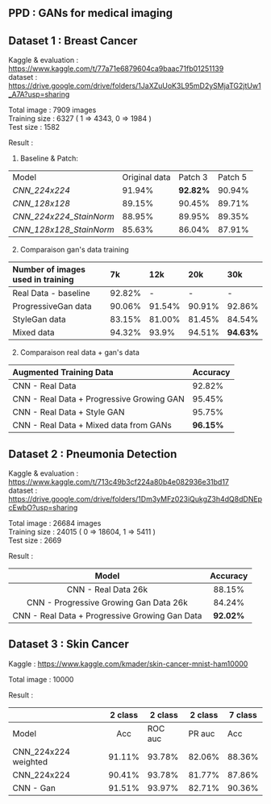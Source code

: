 ## PPD : GANs for medical imaging

## Dataset 1 : Breast Cancer 
Kaggle & evaluation : https://www.kaggle.com/t/77a71e6879604ca9baac71fb01251139  
dataset : https://drive.google.com/drive/folders/1JaXZuUoK3L95mD2ySMjaTG2jtUw1_A7A?usp=sharing

Total image : 7909 images  
Training size : 6327 ( 1 => 4343, 0 => 1984 )    
Test size : 1582

Result :  

1. Baseline & Patch:  

|                           |               |            |         |
| :------------------------ | :------------ | :--------- | :------ |
| Model                    | Original data | Patch 3    | Patch 5 |
| *CNN\_224x224*            | 91.94%        | **92.82%** | 90.94%  |
| *CNN\_128x128*            | 89.15%        | 90.45%     | 89.71%  |
| *CNN\_224x224\_StainNorm* | 88.95%        | 89.95%     | 89.35%  |
| *CNN\_128x128\_StainNorm* | 85.63%        | 86.04%     | 87.91%  |



2. Comparaison gan's data training

| **Number of images used in training** | **7k** | **12k** | **20k** | **30k**    |
| :---------------------------------- | :----- | :------ | :------ | :--------- |
| Real Data - baseline                | 92.82% | \-      | \-      | \-         |
| ProgressiveGan data                 | 90.06% | 91.54%  | 90.91%  | 92.86%     |
| StyleGan data                       | 83.15% | 81.00%  | 81.45%  | 84.54%     |
| Mixed data                          | 94.32% | 93.9%   | 94.51%  | **94.63%** |


2. Comparaison real data + gan's data

| **Augmented Training Data**     | **Accuracy** |
| :---------------------------------------- | :----------- |
| CNN - Real Data                           | 92.82%       |
| CNN - Real Data + Progressive Growing GAN | 95.45%       |
| CNN - Real Data + Style GAN               | 95.75%       |
| CNN - Real Data + Mixed data from GANs    | **96.15%**   |

## Dataset 2 : Pneumonia Detection
Kaggle & evaluation : https://www.kaggle.com/t/713c49b3cf224a80b4e082936e31bd17   
dataset : https://drive.google.com/drive/folders/1Dm3yMFz023iQukgZ3h4dQ8dDNEpcEwbO?usp=sharing

Total image : 26684 images  
Training size : 24015 ( 0 => 18604, 1 => 5411 )    
Test size : 2669


Result :


|                   **Model**                    | **Accuracy** |
| :--------------------------------------------: | :----------: |
|              CNN - Real Data 26k               |    88.15%    |
|     CNN - Progressive Growing Gan Data 26k     |    84.24%    |
| CNN - Real Data + Progressive Growing Gan Data |  **92.02%**  |



## Dataset 3 : Skin Cancer
Kaggle : https://www.kaggle.com/kmader/skin-cancer-mnist-ham10000

Total image : 10000

Result :


|                      | 2 class | 2 class | 2 class | 7 class |
|----------------------|:-------:|---------|---------|---------|
|         Model        |   Acc   | ROC auc |  PR auc |   Acc   |
| CNN_224x224 weighted |  91.11% | 93.78%  | 82.06%  | 88.36%  |
| CNN_224x224          |  90.41% | 93.78%  | 81.77%  | 87.86%  |
| CNN - Gan            | 91.51%  | 93.97%  | 82.71%  | 90.36%  |

